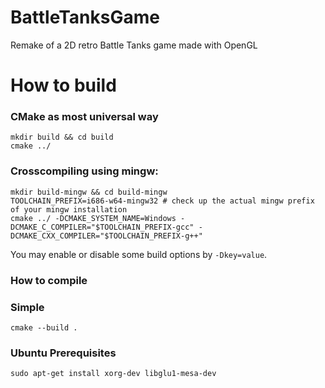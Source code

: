 # BattleTanksGame
Remake of a 2D retro Battle Tanks game made with OpenGL

# How to build  
### CMake as most universal way

    mkdir build && cd build
    cmake ../
    
### Crosscompiling using mingw:

    mkdir build-mingw && cd build-mingw
    TOOLCHAIN_PREFIX=i686-w64-mingw32 # check up the actual mingw prefix of your mingw installation
    cmake ../ -DCMAKE_SYSTEM_NAME=Windows -DCMAKE_C_COMPILER="$TOOLCHAIN_PREFIX-gcc" -DCMAKE_CXX_COMPILER="$TOOLCHAIN_PREFIX-g++"

You may enable or disable some build options by `-Dkey=value`.

### How to compile
### Simple
    cmake --build .
	
### Ubuntu Prerequisites
```powershell
sudo apt-get install xorg-dev libglu1-mesa-dev
```
